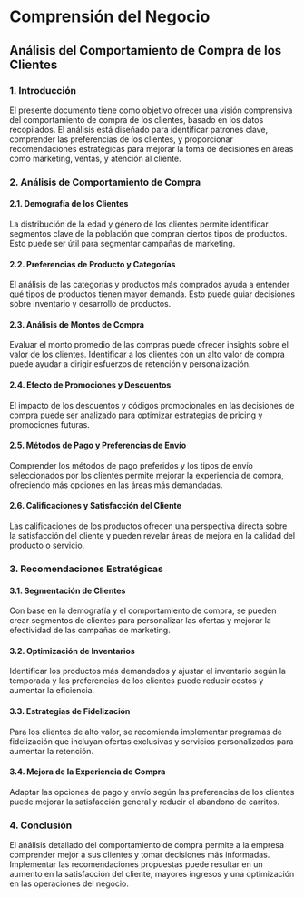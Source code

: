 # Comprensión del Negocio

## Análisis del Comportamiento de Compra de los Clientes

### 1. Introducción

El presente documento tiene como objetivo ofrecer una visión comprensiva del comportamiento de compra de los clientes, basado en los datos recopilados. El análisis está diseñado para identificar patrones clave, comprender las preferencias de los clientes, y proporcionar recomendaciones estratégicas para mejorar la toma de decisiones en áreas como marketing, ventas, y atención al cliente.

### 2. Análisis de Comportamiento de Compra

#### 2.1. Demografía de los Clientes

La distribución de la edad y género de los clientes permite identificar segmentos clave de la población que compran ciertos tipos de productos. Esto puede ser útil para segmentar campañas de marketing.

#### 2.2. Preferencias de Producto y Categorías

El análisis de las categorías y productos más comprados ayuda a entender qué tipos de productos tienen mayor demanda. Esto puede guiar decisiones sobre inventario y desarrollo de productos.

#### 2.3. Análisis de Montos de Compra

Evaluar el monto promedio de las compras puede ofrecer insights sobre el valor de los clientes. Identificar a los clientes con un alto valor de compra puede ayudar a dirigir esfuerzos de retención y personalización.

#### 2.4. Efecto de Promociones y Descuentos

El impacto de los descuentos y códigos promocionales en las decisiones de compra puede ser analizado para optimizar estrategias de pricing y promociones futuras.

#### 2.5. Métodos de Pago y Preferencias de Envío

Comprender los métodos de pago preferidos y los tipos de envío seleccionados por los clientes permite mejorar la experiencia de compra, ofreciendo más opciones en las áreas más demandadas.

#### 2.6. Calificaciones y Satisfacción del Cliente

Las calificaciones de los productos ofrecen una perspectiva directa sobre la satisfacción del cliente y pueden revelar áreas de mejora en la calidad del producto o servicio.

### 3. Recomendaciones Estratégicas

#### 3.1. Segmentación de Clientes

Con base en la demografía y el comportamiento de compra, se pueden crear segmentos de clientes para personalizar las ofertas y mejorar la efectividad de las campañas de marketing.

#### 3.2. Optimización de Inventarios

Identificar los productos más demandados y ajustar el inventario según la temporada y las preferencias de los clientes puede reducir costos y aumentar la eficiencia.

#### 3.3. Estrategias de Fidelización

Para los clientes de alto valor, se recomienda implementar programas de fidelización que incluyan ofertas exclusivas y servicios personalizados para aumentar la retención.

#### 3.4. Mejora de la Experiencia de Compra

Adaptar las opciones de pago y envío según las preferencias de los clientes puede mejorar la satisfacción general y reducir el abandono de carritos.

### 4. Conclusión

El análisis detallado del comportamiento de compra permite a la empresa comprender mejor a sus clientes y tomar decisiones más informadas. Implementar las recomendaciones propuestas puede resultar en un aumento en la satisfacción del cliente, mayores ingresos y una optimización en las operaciones del negocio.